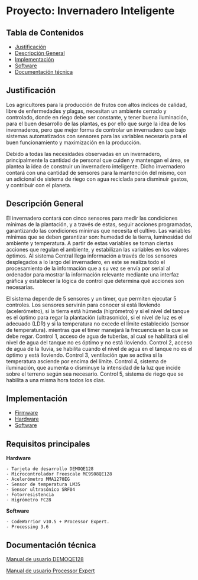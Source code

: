 # Proyecto: Invernadero Inteligente

## Tabla de Contenidos
- [Justificación](#justificación)
- [Descripción General](#descripción-general)
- [Implementación](#implementación)
- [Software](#software)
- [Documentación técnica](#documentación)

## Justificación

Los agricultores para la producción de frutos con altos índices de calidad, libre de enfermedades y plagas, necesitan un ambiente cerrado y controlado, donde en riego debe ser constante, y tener buena iluminación, para el buen desarrollo de las plantas, es por ello que surge la idea de los invernaderos, pero que mejor forma de controlar un invernadero que bajo sistemas automatizados con sensores para las variables necesaria para el buen funcionamiento y maximización en la producción.

Debido a todas las necesidades observadas en un invernadero, principalmente la cantidad de personal que cuiden y mantengan el área, se plantea la idea de construir un invernadero inteligente. Dicho invernadero contará con una cantidad de sensores para la mantención del mismo, con un adicional de sistema de riego con agua reciclada para disminuir gastos, y contribuir con el planeta.

## Descripción General

El invernadero contará con cinco sensores para medir las condiciones mínimas de la plantación, y a través de estas, seguir acciones programadas, garantizando las condiciones mínimas que necesita el cultivo. Las variables mínimas que se deben garantizar son: humedad de la tierra, luminosidad del ambiente y temperatura. A partir de estas variables se toman ciertas acciones que regulan el ambiente, y estabilizan las variables en los valores óptimos. Al sistema Central llega información a través de los sensores desplegados a lo largo del invernadero, en este se realiza todo el procesamiento de la información que a su vez se envía por serial al ordenador para mostrar la información relevante mediante una interfaz gráfica y establecer la lógica de control que determina qué acciones son necesarias.

El sistema depende de 5 sensores y un timer, que permiten ejecutar 5 controles. Los sensores servirán para conocer si está lloviendo (acelerómetro), si la tierra está húmeda (higrómetro) y si el nivel del tanque es el óptimo para regar la plantación (ultrasonido), si el nivel de luz es el adecuado (LDR) y si la temperatura no excede el límite establecido (sensor de temperatura).  mientras que el timer manejará la frecuencia en la que se debe regar. Control 1, acceso de agua de tuberías, al cual se habilitará si el nivel de agua del tanque no es óptimo y no está lloviendo. Control 2, acceso de agua de la lluvia, se habilita cuando el nivel de agua en el tanque no es el óptimo y está lloviendo. Control 3, ventilación que se activa si la temperatura asciende por encima del límite. Control 4, sistema de iluminación, que aumenta o disminuye la intensidad de la luz que incide sobre el terreno según sea necesario. Control 5, sistema de riego que se habilita a una misma hora todos los días. 

## Implementación

- [Firmware](https://github.com/geraldinebc/greenhouse_project/tree/master/Firmware)
- [Hardware](https://github.com/geraldinebc/greenhouse_project/tree/master/Hardware)
- [Software](https://github.com/geraldinebc/greenhouse_project/tree/master/Software)

## Requisitos principales

   **Hardware**
   
    - Tarjeta de desarrollo DEMOQE128
    - Microcontrolador Freescale MC9S08QE128
    - Acelerómetro MMA1270EG
    - Sensor de temperatura LM35
    - Sensor ultrasónico SRF04
    - Fotorresistencia
    - Higrómetro FC28

   **Software**
   
    - CodeWarrior v10.5 + Processor Expert.
    - Processing 3.6 

## Documentación técnica

[Manual de usuario DEMOQE128](https://github.com/geraldinebc/greenhouse_project/blob/master/Documentacion/DEMOQE_User_Manual.pdf)

[Manual de usuario Processor Expert]( https://github.com/geraldinebc/greenhouse_project/blob/master/Documentacion/Processor_Expert_User_Manual.PDF)
